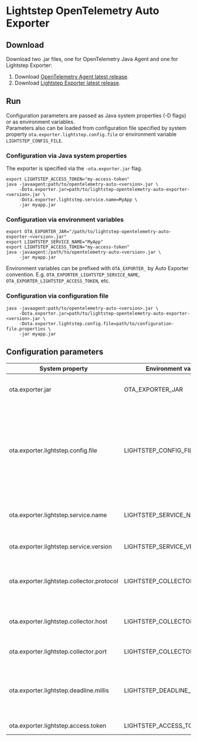 # Lightstep OpenTelemetry Auto Exporter

## Download

Download two .jar files, one for OpenTelemetry Java Agent and one for Lightstep Exporter:

1. Download [OpenTelemetry Agent latest release](https://github.com/open-telemetry/opentelemetry-auto-instr-java/releases).
1. Download [Lightstep Exporter latest release](https://github.com/lightstep/opentelemetry-exporter-java/releases).

## Run

Configuration parameters are passed as Java system properties (-D flags) or as environment variables.  
Parameters also can be loaded from configuration file specified by system property `ota.exporter.lightstep.config.file` or 
environment variable `LIGHTSTEP_CONFIG_FILE`.

### Configuration via Java system properties

The exporter is specified via the `-ota.exporter.jar` flag.  

```shell script
export LIGHTSTEP_ACCESS_TOKEN="my-access-token"
java -javaagent:path/to/opentelemetry-auto-<version>.jar \
     -Dota.exporter.jar=path/to/lightstep-opentelemetry-auto-exporter-<version>.jar \
     -Dota.exporter.lightstep.service.name=MyApp \
     -jar myapp.jar
```

### Configuration via environment variables

```shell script
export OTA_EXPORTER_JAR="/path/to/lightstep-opentelemetry-auto-exporter-<version>.jar"
export LIGHTSTEP_SERVICE_NAME="MyApp"
export LIGHTSTEP_ACCESS_TOKEN="my-access-token"
java -javaagent:/path/to/opentelemetry-auto-<version>.jar \
     -jar myapp.jar
```

Environment variables can be prefixed with `OTA_EXPORTER_` by Auto Exporter convention.
E.g. `OTA_EXPORTER_LIGHTSTEP_SERVICE_NAME`, `OTA_EXPORTER_LIGHTSTEP_ACCESS_TOKEN`, etc.

### Configuration via configuration file

```shell script
java -javaagent:path/to/opentelemetry-auto-<version>.jar \
     -Dota.exporter.jar=path/to/lightstep-opentelemetry-auto-exporter-<version>.jar \
     -Dota.exporter.lightstep.config.file=path/to/configuration-file.properties \
     -jar myapp.jar
```

## Configuration parameters
| System property                           | Environment variable         | Config file property         | Purpose                                            |
|-------------------------------------------|------------------------------|------------------------------|----------------------------------------------------|
| ota.exporter.jar                          | OTA_EXPORTER_JAR             |                              | Path to the exporter fat-jar that you want to use |
| ota.exporter.lightstep.config.file        | LIGHTSTEP_CONFIG_FILE        |                              | Path to property file to load configuration parameters. Properties defined in the config file override same-named properties defined in system properties and environment variables. |
| ota.exporter.lightstep.service.name       | LIGHTSTEP_SERVICE_NAME       | lightstep.service.name       | Name of the service being traced, default is Java runtime command |
| ota.exporter.lightstep.service.version    | LIGHTSTEP_SERVICE_VERSION    | lightstep.service.version    | Version of the service being traced |
| ota.exporter.lightstep.collector.protocol | LIGHTSTEP_COLLECTOR_PROTOCOL | lightstep.collector.protocol | Protocol which will be used when sending data to the tracer, `http` or `https`, default is `https` |
| ota.exporter.lightstep.collector.host     | LIGHTSTEP_COLLECTOR_HOST     | lightstep.collector.host     | Host to which the tracer will send data, default is `collector-grpc.lightstep.com` |
| ota.exporter.lightstep.collector.port     | LIGHTSTEP_COLLECTOR_PORT     | lightstep.collector.port     | Port to which the tracer will send data, default is `443` |
| ota.exporter.lightstep.deadline.millis    | LIGHTSTEP_DEADLINE_MILLIS    | lightstep.deadline.millis    | Maximum amount of time the tracer should wait for a response from the collector when sending a report, default is 30000 |
| ota.exporter.lightstep.access.token       | LIGHTSTEP_ACCESS_TOKEN       | lightstep.access.token       | Token for Lightstep access |
